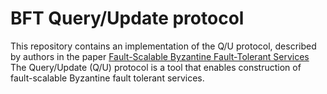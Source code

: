 BFT Query/Update protocol
===========================
This repository contains an implementation of the Q/U protocol, described by authors in the paper [Fault-Scalable Byzantine Fault-Tolerant Services](https://cs.brown.edu/courses/csci2950-g/papers/qu.pdf)
The Query/Update (Q/U) protocol is a tool that enables construction of fault-scalable Byzantine fault tolerant services.